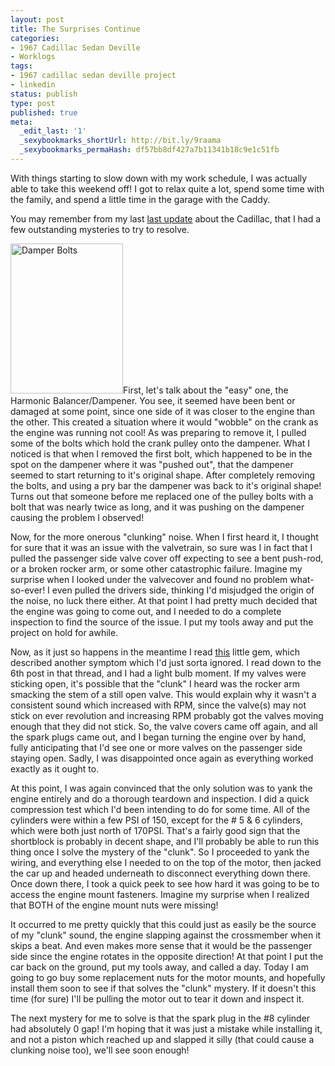 ```yaml
---
layout: post
title: The Surprises Continue
categories:
- 1967 Cadillac Sedan Deville
- Worklogs
tags:
- 1967 cadillac sedan deville project
- linkedin
status: publish
type: post
published: true
meta:
  _edit_last: '1'
  _sexybookmarks_shortUrl: http://bit.ly/9raama
  _sexybookmarks_permaHash: df57bb8df427a7b11341b18c9e1c51fb
---
```

With things starting to slow down with my work schedule, I was actually able to take this weekend off!  I got to relax quite a lot, spend some time with the family, and spend a little time in the garage with the Caddy.

You may remember from my last <a href="http://www.nslms.com/2009/12/02/opening-pandoras-box/">last update</a> about the Cadillac, that I had a few outstanding mysteries to try to resolve.

<a href="http://www.flickr.com/photos/rgeyer/4267105812/" title="Damper Bolts by qwikrex, on Flickr"><img src="http://farm5.static.flickr.com/4059/4267105812_bf50f303a7_m.jpg" width="180" height="240" alt="Damper Bolts" class="alignright" /></a>First, let's talk about the "easy" one, the Harmonic Balancer/Dampener.  You see, it seemed have been bent or damaged at some point, since one side of it was closer to the engine than the other.  This created a situation where it would "wobble" on the crank as the engine was running not cool!  As was preparing to remove it, I pulled some of the bolts which hold the crank pulley onto the dampener.  What I noticed is that when I removed the first bolt, which happened to be in the spot on the dampener where it was "pushed out", that the dampener seemed to start returning to it's original shape.  After completely removing the bolts, and using a pry bar the dampener was back to it's original shape!  Turns out that someone before me replaced one of the pulley bolts with a bolt that was nearly twice as long, and it was pushing on the dampener causing the problem I observed! 

Now, for the more onerous "clunking" noise.  When I first heard it, I thought for sure that it was an issue with the valvetrain, so sure was I in fact that I pulled the passenger side valve cover off expecting to see a bent push-rod, or a broken rocker arm, or some other catastrophic failure.  Imagine my surprise when I looked under the valvecover and found no problem what-so-ever!  I even pulled the drivers side, thinking I'd misjudged the origin of the noise, no luck there either.  At that point I had pretty much decided that the engine was going to come out, and I needed to do a complete inspection to find the source of the issue.  I put my tools away and put the project on hold for awhile.

Now, as it just so happens in the meantime I read <a href="http://www.hotrodders.com/forum/cadillac-engine-problems-38300.html">this</a> little gem, which described another symptom which I'd just sorta ignored.  I read down to the 6th post in that thread, and I had a light bulb moment.  If my valves were sticking open, it's possible that the "clunk" I heard was the rocker arm smacking the stem of a still open valve.  This would explain why it wasn't a consistent sound which increased with RPM, since the valve(s) may not stick on ever revolution and increasing RPM probably got the valves moving enough that they did not stick.  So, the valve covers came off again, and all the spark plugs came out, and I began turning the engine over by hand, fully anticipating that I'd see one or more valves on the passenger side staying open.  Sadly, I was disappointed once again as everything worked exactly as it ought to.

At this point, I was again convinced that the only solution was to yank the engine entirely and do a thorough teardown and inspection.  I did a quick compression test which I'd been intending to do for some time.  All of the cylinders were within a few PSI of 150, except for the # 5 & 6 cylinders, which were both just north of 170PSI.  That's a fairly good sign that the shortblock is probably in decent shape, and I'll probably be able to run this thing once I solve the mystery of the "clunk".  So I proceeded to yank the wiring, and everything else I needed to on the top of the motor, then jacked the car up and headed underneath to disconnect everything down there.  Once down there, I took a quick peek to see how hard it was going to be to access the engine mount fasteners.  Imagine my surprise when I realized that BOTH of the engine mount nuts were missing!

It occurred to me pretty quickly that this could just as easily be the source of my "clunk" sound, the engine slapping against the crossmember when it skips a beat.  And even makes more sense that it would be the passenger side since the engine rotates in the opposite direction!  At that point I put the car back on the ground, put my tools away, and called a day.  Today I am going to go buy some replacement nuts for the motor mounts, and hopefully install them soon to see if that solves the "clunk" mystery.  If it doesn't this time (for sure) I'll be pulling the motor out to tear it down and inspect it.

The next mystery for me to solve is that the spark plug in the #8 cylinder had absolutely 0 gap!  I'm hoping that it was just a mistake while installing it, and not a piston which reached up and slapped it silly (that could cause a clunking noise too), we'll see soon enough!
